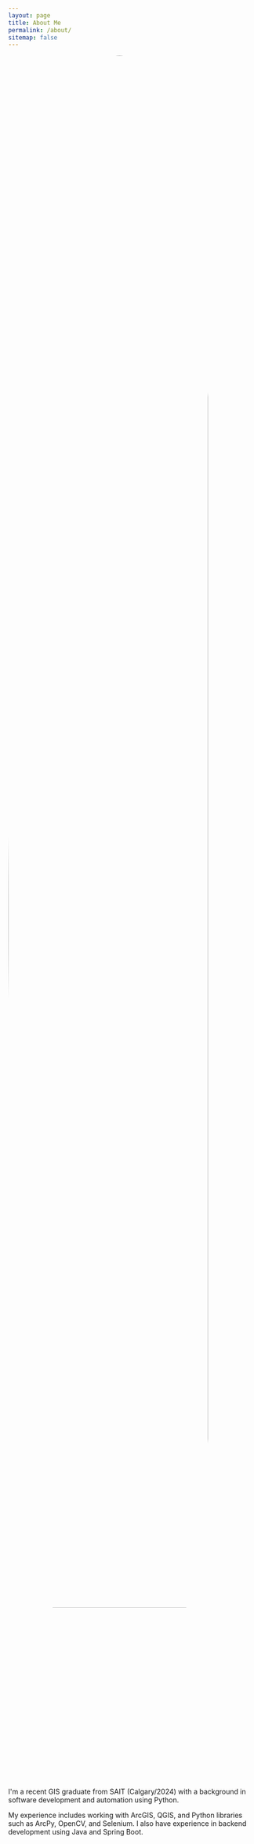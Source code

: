 ```yaml
---
layout: page
title: About Me
permalink: /about/
sitemap: false
---
```


<div class='about-img'>
  <div>
    <img style="width: 90%; height: auto; border-radius: 50%;" src="{{ site.baseurl }}/assets/images/imgprofile.jpg" alt="Profile Image">
  </div>

  <div class="about-text">
    <p>I'm a recent GIS graduate from SAIT (Calgary/2024) with a background in software development and automation using Python.</p>
    <p>My experience includes working with ArcGIS, QGIS, and Python libraries such as ArcPy, OpenCV, and Selenium. I also have experience in backend development using Java and Spring Boot.</p>
  </div>
</div>
